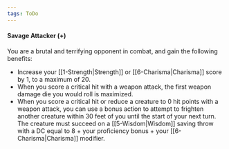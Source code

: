 ```yaml
---
tags: ToDo
---
```


#### Savage Attacker (+)

You are a brutal and terrifying opponent in combat, and gain the following benefits:

-   Increase your [[1-Strength|Strength]] or [[6-Charisma|Charisma]] score by 1, to a maximum of 20.
-   When you score a critical hit with a weapon attack, the first weapon damage die you would roll is maximized.
-   When you score a critical hit or reduce a creature to 0 hit points with a weapon attack, you can use a bonus action to attempt to frighten another creature within 30 feet of you until the start of your next turn. The creature must succeed on a [[5-Wisdom|Wisdom]] saving throw with a DC equal to 8 + your proficiency bonus + your [[6-Charisma|Charisma]] modifier.
